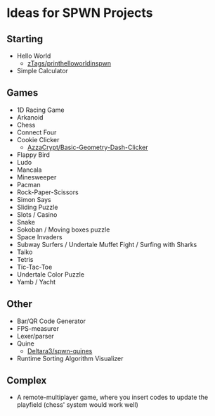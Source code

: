 # Ideas for SPWN Projects

## Starting

- Hello World
  - [zTags/printhelloworldinspwn](https://github.com/zTags/printhelloworldinspwn)
- Simple Calculator

## Games

- 1D Racing Game
- Arkanoid
- Chess
- Connect Four
- Cookie Clicker
  - [AzzaCrypt/Basic-Geometry-Dash-Clicker](https://github.com/AzzaCrypt/Basic-Geometry-Dash-Clicker)
- Flappy Bird
- Ludo
- Mancala
- Minesweeper
- Pacman
- Rock-Paper-Scissors
- Simon Says
- Sliding Puzzle
- Slots / Casino
- Snake
- Sokoban / Moving boxes puzzle
- Space Invaders
- Subway Surfers / Undertale Muffet Fight / Surfing with Sharks
- Taiko
- Tetris
- Tic-Tac-Toe
- Undertale Color Puzzle
- Yamb / Yacht

## Other

- Bar/QR Code Generator
- FPS-measurer
- Lexer/parser
- Quine
  - [Deltara3/spwn-quines](https://github.com/Deltara3/spwn-quines)
- Runtime Sorting Algorithm Visualizer

## Complex

- A remote-multiplayer game, where you insert codes to update the playfield (chess' system would work well)
